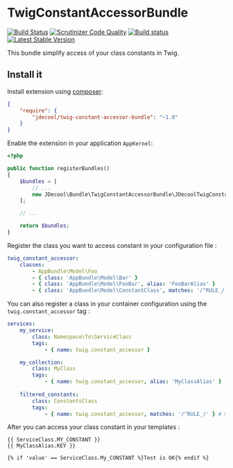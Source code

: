 # TwigConstantAccessorBundle

[![Build Status](https://travis-ci.org/jdecool/TwigConstantAccessorBundle.svg?branch=master)](https://travis-ci.org/jdecool/TwigConstantAccessorBundle?branch=master)
[![Scrutinizer Code Quality](https://scrutinizer-ci.com/g/jdecool/TwigConstantAccessorBundle/badges/quality-score.png?b=master)](https://scrutinizer-ci.com/g/jdecool/TwigConstantAccessorBundle/?branch=master)
[![Build status](https://ci.appveyor.com/api/projects/status/github/jdecool/TwigConstantAccessorBundle?svg=true)](https://ci.appveyor.com/project/jdecool/TwigConstantAccessorBundle)
[![Latest Stable Version](https://poser.pugx.org/jdecool/twig-constant-accessor-bundle/v/stable.png)](https://packagist.org/packages/jdecool/twig-constant-accessor-bundle)

This bundle simplify access of your class constants in Twig.

## Install it

Install extension using [composer](https://getcomposer.org):

```json
{
    "require": {
        "jdecool/twig-constant-accessor-bundle": "~1.0"
    }
}
```

Enable the extension in your application `AppKernel`:

```php
<?php

public function registerBundles()
{
    $bundles = [
        // ...
        new JDecool\Bundle\TwigConstantAccessorBundle\JDecoolTwigConstantAccessorBundle(),
    ];

    // ...

    return $bundles;
}
```

Register the class you want to access constant in your configuration file :

```yaml
twig_constant_accessor:
    classes:
        - AppBundle\Model\Foo
        - { class: 'AppBundle\Model\Bar' }
        - { class: 'AppBundle\Model\FooBar', alias: 'FooBarAlias' }
        - { class: 'AppBundle\Model\ConstantClass', matches: '/^RULE_/' } # matches accept an regexp compatible with the preg_match function
```

You can also register a class in your container configuration using the `twig.constant_accessor` tag :

```yaml
services:
    my_service:
        class: Namespace\To\ServiceClass
        tags:
            - { name: twig.constant_accessor }

    my_collection:
        class: MyClass
        tags:
            - { name: twig.constant_accessor, alias: 'MyClassAlias' }
            
    filtered_constants:
        class: ConstantsClass
        tags:
            - { name: twig.constant_accessor, matches: '/^RULE_/' } # matches accept an regexp compatible with the preg_match function
```

After you can access your class constant in your templates :

```twig
{{ ServiceClass.MY_CONSTANT }}
{{ MyClassAlias.KEY }}

{% if 'value' == ServiceClass.My_CONSTANT %}Test is OK{% endif %}
```
